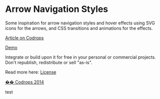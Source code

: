 Arrow Navigation Styles
=========

Some inspiration for arrow navigation styles and hover effects using SVG icons for the arrows, and CSS transitions and animations for the effects. 

[Article on Codrops](http://tympanus.net/codrops/?p=19164)

[Demo](http://tympanus.net/Development/ArrowNavigationStyles/)

Integrate or build upon it for free in your personal or commercial projects. Don't republish, redistribute or sell "as-is". 

Read more here: [License](http://tympanus.net/codrops/licensing/)


[�� Codrops 2014](http://www.codrops.com)

test
